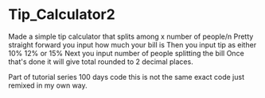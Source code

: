 # Tip_Calculator2
Made a simple tip calculator that splits among x number of people/n
Pretty straight forward you input how much your bill is 
Then you input tip as either 10% 12% or 15%
Next you input number of people splitting the bill
Once that's done it will give total rounded to 2 decimal places.

Part of tutorial series 100 days code this is not the same exact code just remixed in my own way.

